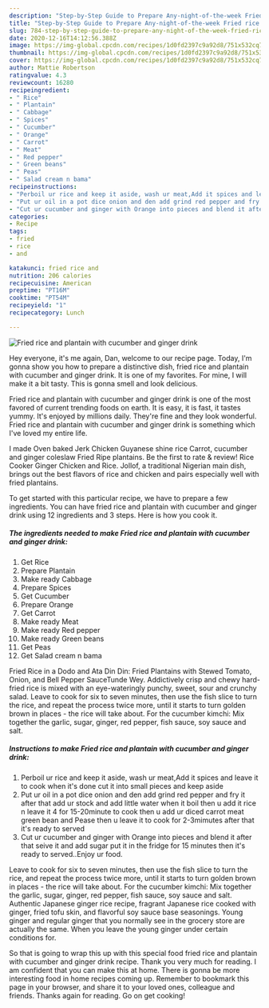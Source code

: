 ```yaml
---
description: "Step-by-Step Guide to Prepare Any-night-of-the-week Fried rice and plantain with cucumber and ginger drink"
title: "Step-by-Step Guide to Prepare Any-night-of-the-week Fried rice and plantain with cucumber and ginger drink"
slug: 784-step-by-step-guide-to-prepare-any-night-of-the-week-fried-rice-and-plantain-with-cucumber-and-ginger-drink
date: 2020-12-16T14:12:56.388Z
image: https://img-global.cpcdn.com/recipes/1d0fd2397c9a92d8/751x532cq70/fried-rice-and-plantain-with-cucumber-and-ginger-drink-recipe-main-photo.jpg
thumbnail: https://img-global.cpcdn.com/recipes/1d0fd2397c9a92d8/751x532cq70/fried-rice-and-plantain-with-cucumber-and-ginger-drink-recipe-main-photo.jpg
cover: https://img-global.cpcdn.com/recipes/1d0fd2397c9a92d8/751x532cq70/fried-rice-and-plantain-with-cucumber-and-ginger-drink-recipe-main-photo.jpg
author: Mattie Robertson
ratingvalue: 4.3
reviewcount: 16280
recipeingredient:
- " Rice"
- " Plantain"
- " Cabbage"
- " Spices"
- " Cucumber"
- " Orange"
- " Carrot"
- " Meat"
- " Red pepper"
- " Green beans"
- " Peas"
- " Salad cream n bama"
recipeinstructions:
- "Perboil ur rice and keep it aside, wash ur meat,Add it spices and leave it to cook when it&#39;s done cut it into small pieces and keep aside"
- "Put ur oil in a pot dice onion and den add grind red pepper and fry it after that add ur stock and add little water when it boil then u add it rice n leave it 4 for 15-20minute to cook then u add ur diced carrot meat green bean and Pease then u leave it to cook for 2-3mimutes after that it&#39;s ready to served"
- "Cut ur cucumber and ginger with Orange into pieces and blend it after that seive it and add sugar put it in the fridge for 15 minutes then it&#39;s ready to served..Enjoy ur food."
categories:
- Recipe
tags:
- fried
- rice
- and

katakunci: fried rice and 
nutrition: 206 calories
recipecuisine: American
preptime: "PT16M"
cooktime: "PT54M"
recipeyield: "1"
recipecategory: Lunch

---
```



![Fried rice and plantain with cucumber and ginger drink](https://img-global.cpcdn.com/recipes/1d0fd2397c9a92d8/751x532cq70/fried-rice-and-plantain-with-cucumber-and-ginger-drink-recipe-main-photo.jpg)

Hey everyone, it's me again, Dan, welcome to our recipe page. Today, I'm gonna show you how to prepare a distinctive dish, fried rice and plantain with cucumber and ginger drink. It is one of my favorites. For mine, I will make it a bit tasty. This is gonna smell and look delicious.

Fried rice and plantain with cucumber and ginger drink is one of the most favored of current trending foods on earth. It is easy, it is fast, it tastes yummy. It's enjoyed by millions daily. They're fine and they look wonderful. Fried rice and plantain with cucumber and ginger drink is something which I've loved my entire life.

I made Oven baked Jerk Chicken Guyanese shine rice Carrot, cucumber and ginger coleslaw Fried Ripe plantains. Be the first to rate &amp; review! Rice Cooker Ginger Chicken and Rice. Jollof, a traditional Nigerian main dish, brings out the best flavors of rice and chicken and pairs especially well with fried plantains.


To get started with this particular recipe, we have to prepare a few ingredients. You can have fried rice and plantain with cucumber and ginger drink using 12 ingredients and 3 steps. Here is how you cook it.

<!--inarticleads1-->

##### The ingredients needed to make Fried rice and plantain with cucumber and ginger drink:

1. Get  Rice
1. Prepare  Plantain
1. Make ready  Cabbage
1. Prepare  Spices
1. Get  Cucumber
1. Prepare  Orange
1. Get  Carrot
1. Make ready  Meat
1. Make ready  Red pepper
1. Make ready  Green beans
1. Get  Peas
1. Get  Salad cream n bama


Fried Rice in a Dodo and Ata Din Din: Fried Plantains with Stewed Tomato, Onion, and Bell Pepper SauceTunde Wey. Addictively crisp and chewy hard-fried rice is mixed with an eye-wateringly punchy, sweet, sour and crunchy salad. Leave to cook for six to seven minutes, then use the fish slice to turn the rice, and repeat the process twice more, until it starts to turn golden brown in places - the rice will take about. For the cucumber kimchi: Mix together the garlic, sugar, ginger, red pepper, fish sauce, soy sauce and salt. 

<!--inarticleads2-->

##### Instructions to make Fried rice and plantain with cucumber and ginger drink:

1. Perboil ur rice and keep it aside, wash ur meat,Add it spices and leave it to cook when it&#39;s done cut it into small pieces and keep aside
1. Put ur oil in a pot dice onion and den add grind red pepper and fry it after that add ur stock and add little water when it boil then u add it rice n leave it 4 for 15-20minute to cook then u add ur diced carrot meat green bean and Pease then u leave it to cook for 2-3mimutes after that it&#39;s ready to served
1. Cut ur cucumber and ginger with Orange into pieces and blend it after that seive it and add sugar put it in the fridge for 15 minutes then it&#39;s ready to served..Enjoy ur food.


Leave to cook for six to seven minutes, then use the fish slice to turn the rice, and repeat the process twice more, until it starts to turn golden brown in places - the rice will take about. For the cucumber kimchi: Mix together the garlic, sugar, ginger, red pepper, fish sauce, soy sauce and salt. Authentic Japanese ginger rice recipe, fragrant Japanese rice cooked with ginger, fried tofu skin, and flavorful soy sauce base seasonings. Young ginger and regular ginger that you normally see in the grocery store are actually the same. When you leave the young ginger under certain conditions for. 

So that is going to wrap this up with this special food fried rice and plantain with cucumber and ginger drink recipe. Thank you very much for reading. I am confident that you can make this at home. There is gonna be more interesting food in home recipes coming up. Remember to bookmark this page in your browser, and share it to your loved ones, colleague and friends. Thanks again for reading. Go on get cooking!
